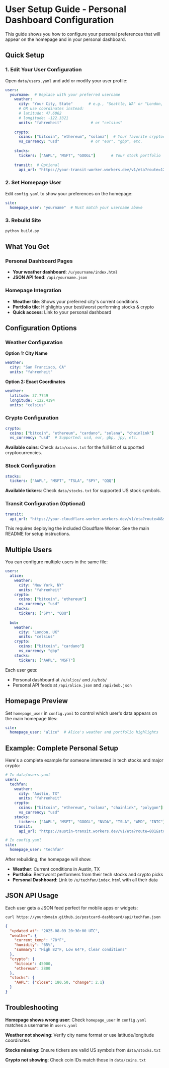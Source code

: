 # User Setup Guide - Personal Dashboard Configuration

This guide shows you how to configure your personal preferences that will appear on the homepage and in your personal dashboard.

## Quick Setup

### 1. Edit Your User Configuration

Open `data/users.yaml` and add or modify your user profile:

```yaml
users:
  yourname:  # Replace with your preferred username
    weather:
      city: "Your City, State"       # e.g., "Seattle, WA" or "London, UK"
      # OR use coordinates instead:
      # latitude: 47.6062
      # longitude: -122.3321
      units: "fahrenheit"             # or "celsius"
    
    crypto:
      coins: ["bitcoin", "ethereum", "solana"]  # Your favorite cryptocurrencies
      vs_currency: "usd"              # or "eur", "gbp", etc.
    
    stocks:
      tickers: ["AAPL", "MSFT", "GOOGL"]       # Your stock portfolio
    
    transit:  # Optional
      api_url: "https://your-transit-worker.workers.dev/v1/eta?route=12&stop=456"
```

### 2. Set Homepage User

Edit `config.yaml` to show your preferences on the homepage:

```yaml
site:
  homepage_user: "yourname"  # Must match your username above
```

### 3. Rebuild Site

```bash
python build.py
```

## What You Get

### Personal Dashboard Pages
- **Your weather dashboard**: `/u/yourname/index.html` 
- **JSON API feed**: `/api/yourname.json`

### Homepage Integration
- **Weather tile**: Shows your preferred city's current conditions
- **Portfolio tile**: Highlights your best/worst performing stocks & crypto
- **Quick access**: Link to your personal dashboard

## Configuration Options

### Weather Configuration

**Option 1: City Name**
```yaml
weather:
  city: "San Francisco, CA"
  units: "fahrenheit"
```

**Option 2: Exact Coordinates** 
```yaml
weather:
  latitude: 37.7749
  longitude: -122.4194
  units: "celsius"
```

### Crypto Configuration

```yaml
crypto:
  coins: ["bitcoin", "ethereum", "cardano", "solana", "chainlink"]
  vs_currency: "usd"  # Supported: usd, eur, gbp, jpy, etc.
```

**Available coins**: Check `data/coins.txt` for the full list of supported cryptocurrencies.

### Stock Configuration

```yaml
stocks:
  tickers: ["AAPL", "MSFT", "TSLA", "SPY", "QQQ"]
```

**Available tickers**: Check `data/stocks.txt` for supported US stock symbols.

### Transit Configuration (Optional)

```yaml
transit:
  api_url: "https://your-cloudflare-worker.workers.dev/v1/eta?route=N&stop=times-sq"
```

This requires deploying the included Cloudflare Worker. See the main README for setup instructions.

## Multiple Users

You can configure multiple users in the same file:

```yaml
users:
  alice:
    weather:
      city: "New York, NY"
      units: "fahrenheit"
    crypto:
      coins: ["bitcoin", "ethereum"]
      vs_currency: "usd"
    stocks:
      tickers: ["SPY", "QQQ"]
  
  bob:
    weather:
      city: "London, UK"  
      units: "celsius"
    crypto:
      coins: ["bitcoin", "cardano"]
      vs_currency: "gbp"
    stocks:
      tickers: ["AAPL", "MSFT"]
```

Each user gets:
- Personal dashboard at `/u/alice/` and `/u/bob/`
- Personal API feeds at `/api/alice.json` and `/api/bob.json`

## Homepage Preview

Set `homepage_user` in `config.yaml` to control which user's data appears on the main homepage tiles:

```yaml
site:
  homepage_user: "alice"  # Alice's weather and portfolio highlights
```

## Example: Complete Personal Setup

Here's a complete example for someone interested in tech stocks and major crypto:

```yaml
# In data/users.yaml
users:
  techfan:
    weather:
      city: "Austin, TX"
      units: "fahrenheit"
    crypto:
      coins: ["bitcoin", "ethereum", "solana", "chainlink", "polygon"]
      vs_currency: "usd"
    stocks:
      tickers: ["AAPL", "MSFT", "GOOGL", "NVDA", "TSLA", "AMD", "INTC"]
    transit:
      api_url: "https://austin-transit.workers.dev/v1/eta?route=801&stop=downtown"

# In config.yaml  
site:
  homepage_user: "techfan"
```

After rebuilding, the homepage will show:
- **Weather**: Current conditions in Austin, TX
- **Portfolio**: Best/worst performers from their tech stocks and crypto picks
- **Personal Dashboard**: Link to `/u/techfan/index.html` with all their data

## JSON API Usage

Each user gets a JSON feed perfect for mobile apps or widgets:

```bash
curl https://yourdomain.github.io/postcard-dashboard/api/techfan.json
```

```json
{
  "updated_at": "2025-08-09 20:30:00 UTC",
  "weather": {
    "current_temp": "78°F",
    "humidity": "65%",
    "summary": "High 82°F, Low 64°F, Clear conditions"
  },
  "crypto": {
    "bitcoin": 45000,
    "ethereum": 2800
  },
  "stocks": {
    "AAPL": {"close": 180.50, "change": 2.1}
  }
}
```

## Troubleshooting

**Homepage shows wrong user**: Check `homepage_user` in `config.yaml` matches a username in `users.yaml`

**Weather not showing**: Verify city name format or use latitude/longitude coordinates

**Stocks missing**: Ensure tickers are valid US symbols from `data/stocks.txt`

**Crypto not showing**: Check coin IDs match those in `data/coins.txt`
